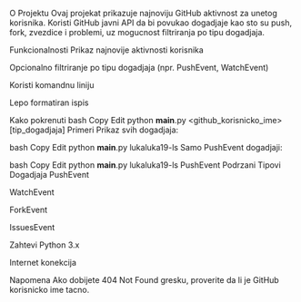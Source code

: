 O Projektu
Ovaj projekat prikazuje najnoviju GitHub aktivnost za unetog korisnika. Koristi GitHub javni API da bi povukao dogadjaje kao sto su push, fork, zvezdice i problemi, uz mogucnost filtriranja po tipu dogadjaja.

Funkcionalnosti
Prikaz najnovije aktivnosti korisnika

Opcionalno filtriranje po tipu dogadjaja (npr. PushEvent, WatchEvent)

Koristi komandnu liniju

Lepo formatiran ispis

Kako pokrenuti
bash
Copy
Edit
python __main__.py <github_korisnicko_ime> [tip_dogadjaja]
Primeri
Prikaz svih dogadjaja:

bash
Copy
Edit
python __main__.py lukaluka19-ls
Samo PushEvent dogadjaji:

bash
Copy
Edit
python __main__.py lukaluka19-ls PushEvent
Podrzani Tipovi Dogadjaja
PushEvent

WatchEvent

ForkEvent

IssuesEvent

Zahtevi
Python 3.x

Internet konekcija

Napomena
Ako dobijete 404 Not Found gresku, proverite da li je GitHub korisnicko ime tacno.
